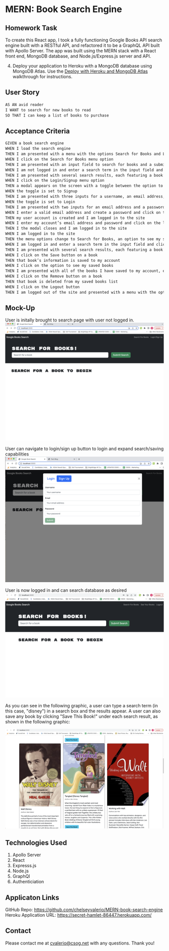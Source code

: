 # MERN: Book Search Engine

## Homework Task

To create this React app, I took a fully functioning Google Books API search engine built with a RESTful API, and refactored it to be a GraphQL API built with Apollo Server. The app was built using the MERN stack with a React front end, MongoDB database, and Node.js/Express.js server and API.

4. Deploy your application to Heroku with a MongoDB database using MongoDB Atlas. Use the [Deploy with Heroku and MongoDB Atlas](https://coding-boot-camp.github.io/full-stack/mongodb/deploy-with-heroku-and-mongodb-atlas) walkthrough for instructions.

## User Story

```md
AS AN avid reader
I WANT to search for new books to read
SO THAT I can keep a list of books to purchase
```

## Acceptance Criteria

```md
GIVEN a book search engine
WHEN I load the search engine
THEN I am presented with a menu with the options Search for Books and Login/Signup and an input field to search for books and a submit button
WHEN I click on the Search for Books menu option
THEN I am presented with an input field to search for books and a submit button
WHEN I am not logged in and enter a search term in the input field and click the submit button
THEN I am presented with several search results, each featuring a book’s title, author, description, image, and a link to that book on the Google Books site
WHEN I click on the Login/Signup menu option
THEN a modal appears on the screen with a toggle between the option to log in or sign up
WHEN the toggle is set to Signup
THEN I am presented with three inputs for a username, an email address, and a password, and a signup button
WHEN the toggle is set to Login
THEN I am presented with two inputs for an email address and a password and login button
WHEN I enter a valid email address and create a password and click on the signup button
THEN my user account is created and I am logged in to the site
WHEN I enter my account’s email address and password and click on the login button
THEN I the modal closes and I am logged in to the site
WHEN I am logged in to the site
THEN the menu options change to Search for Books, an option to see my saved books, and Logout
WHEN I am logged in and enter a search term in the input field and click the submit button
THEN I am presented with several search results, each featuring a book’s title, author, description, image, and a link to that book on the Google Books site and a button to save a book to my account
WHEN I click on the Save button on a book
THEN that book’s information is saved to my account
WHEN I click on the option to see my saved books
THEN I am presented with all of the books I have saved to my account, each featuring the book’s title, author, description, image, and a link to that book on the Google Books site and a button to remove a book from my account
WHEN I click on the Remove button on a book
THEN that book is deleted from my saved books list
WHEN I click on the Logout button
THEN I am logged out of the site and presented with a menu with the options Search for Books and Login/Signup and an input field to search for books and a submit button
```

## Mock-Up

User is initally brought to search page with user not logged in.
![graphic shows homepage with user currently not logged in](./Assets/homepage.png)

User can navigate to login/sign up button to login and expand search/saving capabilities
![user login/signup page](./Assets/loginsignuppage.png)

User is now logged in and can search database as desired
![search page with user logged in](./Assets/userloggedindashboard.png)

As you can see in the following graphic, a user can type a search term (in this case, "disney") in a search box and the results appear. A user can also save any book by clicking "Save This Book!" under each search result, as shown in the following graphic:

![graphic shows "disney" typed into a search box and books about Disney appearing as results.](./Assets/disneysearchwithsaveoptions.png)

## Technologies Used

1. Apollo Server
2. React
3. Expresss.js
4. Node.js
5. GraphQl
6. Authenticiation

## Applicaton Links

GitHub Repo: https://github.com/chelseyvalerio/MERN-book-search-engine
Heroku Application URL: https://secret-hamlet-86447.herokuapp.com/

## Contact

Please contact me at cvalerio@csog.net with any questions. Thank you!
